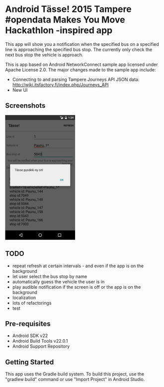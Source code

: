 
Android Tässe! 2015 Tampere #opendata Makes You Move Hackathlon -inspired app  
===================================

This app will show you a notification when the specified bus on a specified line is approaching the specified bus stop. The currently only check the next bus stop the vehicle is approach.

This is app based on Android NetworkConnect sample app licensed under Apache License 2.0. The major changes made to the sample app include:

- Connecting to and parsing Tampere Journeys API JSON data: http://wiki.itsfactory.fi/index.php/Journeys_API
- New UI

Screenshots
-------------

<img src="screenshots/main.png" height="400" alt="Screenshot"/>

TODO
------------

- repeat refresh at certain intervals - and even if the app is on the background
- let user select the bus stop by name
- automatically guess the vehicle the user is in
- play audible notification if the screen is off or the app is on the background
- localization
- lots of refactorings
- test

Pre-requisites
--------------

- Android SDK v22
- Android Build Tools v22.0.1
- Android Support Repository

Getting Started
---------------

This app uses the Gradle build system. To build this project, use the
"gradlew build" command or use "Import Project" in Android Studio.
